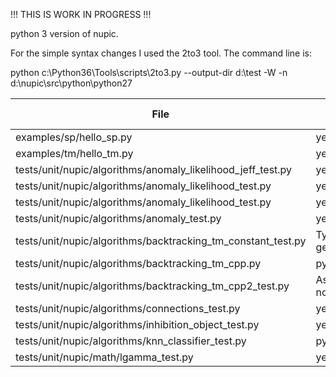 !!! THIS IS WORK IN PROGRESS !!!

python 3 version of nupic.

For the simple syntax changes I used the 2to3 tool. The command line is:

python c:\Python36\Tools\scripts\2to3.py --output-dir d:\test -W -n d:\nupic\src\python\python27



| File | python3 | github issue |
|------|---------|--------------|
| examples/sp/hello_sp.py | yes ||
| examples/tm/hello_tm.py | yes ||
| tests/unit/nupic/algorithms/anomaly_likelihood_jeff_test.py| yes ||
| tests/unit/nupic/algorithms/anomaly_likelihood_test.py| yes ||
| tests/unit/nupic/algorithms/anomaly_likelihood_test.py| yes ||
| tests/unit/nupic/algorithms/anomaly_test.py| yes ||
| tests/unit/nupic/algorithms/backtracking_tm_constant_test.py| TypeError: getSegmentActivityLevel() | #1 |
| tests/unit/nupic/algorithms/backtracking_tm_cpp.py| python crashes ||
| tests/unit/nupic/algorithms/backtracking_tm_cpp2_test.py| AssertionError: False is not true ||
| tests/unit/nupic/algorithms/connections_test.py | yes ||
| tests/unit/nupic/algorithms/inhibition_object_test.py | yes ||
| tests/unit/nupic/algorithms/knn_classifier_test.py | python exceptions | #2 |
| tests/unit/nupic/math/lgamma_test.py | yes ||
